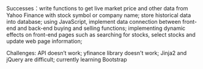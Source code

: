 Successes：write functions to get live market price and other data from Yahoo Finance with stock symbol or company name; store historical data into database; using JavaScript, implement data connection between front-end and back-end buying and selling functions; implementing dynamic effects on front-end pages such as searching for stocks, select stocks and update web page information;

Challenges: API doesn’t work; yfinance library doesn't work; Jinja2 and jQuery are difficult; currently learning Bootstrap

